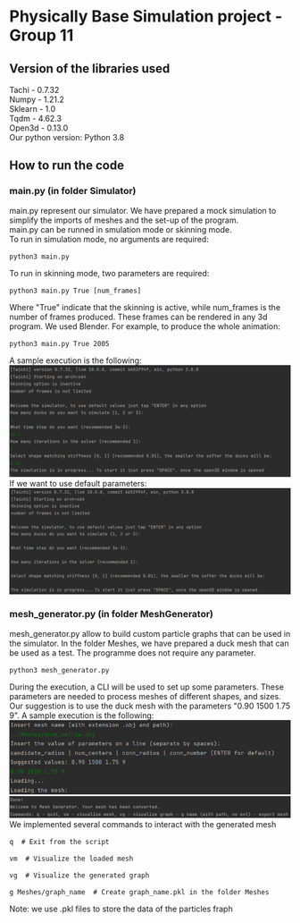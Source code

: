 # Physically Base Simulation project - Group 11
## Version of the libraries used
Tachi - 0.7.32 </br>
Numpy - 1.21.2 </br>
Sklearn - 1.0 </br>
Tqdm - 4.62.3 </br>
Open3d - 0.13.0 </br>
Our python version: Python 3.8
## How to run the code
### main.py (in folder Simulator)
main.py represent our simulator. We have prepared a mock simulation
to simplify the imports of meshes and the set-up of the program.<br/>
main.py can be runned in smulation mode or skinning mode.<br/>
To run in simulation mode, no arguments are required:
```
python3 main.py
```
To run in skinning mode, two parameters are required:
```
python3 main.py True [num_frames]
```
Where "True" indicate that the skinning is active, while num_frames
is the number of frames produced. These frames can be rendered in any 3d
program. We used Blender. For example, to produce the whole animation:
```
python3 main.py True 2005
```
A sample execution is the following:
![alt text](./README_pictures/img3.png)
If we want to use default parameters:
![alt text](./README_pictures/img4.png)
### mesh_generator.py (in folder MeshGenerator)
mesh_generator.py allow to build custom particle graphs that can be
used in the simulator. In the folder Meshes, we have prepared a duck
mesh that can be used as a test. The programme does not require any
parameter.
```
python3 mesh_generator.py
```
During the execution, a CLI will be used to set up some parameters.
These parameters are needed to process meshes of different shapes,
and sizes. Our suggestion is to use the duck mesh with the parameters
"0.90 1500 1.75 9".
A sample execution is the following:
![alt text](./README_pictures/img1.png)
![alt text](./README_pictures/img2.png)
We implemented several commands to interact with the generated mesh
```
q  # Exit from the script
```
```
vm  # Visualize the loaded mesh
```
```
vg  # Visualize the generated graph
```
```
g Meshes/graph_name  # Create graph_name.pkl in the folder Meshes
```
Note: we use .pkl files to store the data of the particles fraph
